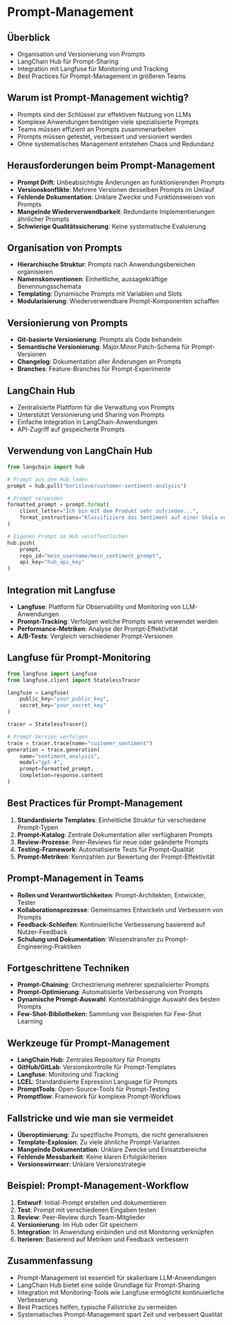 # Prompt-Management

## Überblick

- Organisation und Versionierung von Prompts
- LangChain Hub für Prompt-Sharing
- Integration mit Langfuse für Monitoring und Tracking
- Best Practices für Prompt-Management in größeren Teams

## Warum ist Prompt-Management wichtig?

- Prompts sind der Schlüssel zur effektiven Nutzung von LLMs
- Komplexe Anwendungen benötigen viele spezialisierte Prompts
- Teams müssen effizient an Prompts zusammenarbeiten
- Prompts müssen getestet, verbessert und versioniert werden
- Ohne systematisches Management entstehen Chaos und Redundanz

## Herausforderungen beim Prompt-Management

- **Prompt Drift**: Unbeabsichtigte Änderungen an funktionierenden Prompts
- **Versionskonflikte**: Mehrere Versionen desselben Prompts im Umlauf
- **Fehlende Dokumentation**: Unklare Zwecke und Funktionsweisen von Prompts
- **Mangelnde Wiederverwendbarkeit**: Redundante Implementierungen ähnlicher
  Prompts
- **Schwierige Qualitätssicherung**: Keine systematische Evaluierung

## Organisation von Prompts

- **Hierarchische Struktur**: Prompts nach Anwendungsbereichen organisieren
- **Namenskonventionen**: Einheitliche, aussagekräftige Benennungsschemata
- **Templating**: Dynamische Prompts mit Variablen und Slots
- **Modularisierung**: Wiederverwendbare Prompt-Komponenten schaffen

## Versionierung von Prompts

- **Git-basierte Versionierung**: Prompts als Code behandeln
- **Semantische Versionierung**: Major.Minor.Patch-Schema für Prompt-Versionen
- **Changelog**: Dokumentation aller Änderungen an Prompts
- **Branches**: Feature-Branches für Prompt-Experimente

## LangChain Hub

- Zentralisierte Plattform für die Verwaltung von Prompts
- Unterstützt Versionierung und Sharing von Prompts
- Einfache Integration in LangChain-Anwendungen
- API-Zugriff auf gespeicherte Prompts

## Verwendung von LangChain Hub

```python
from langchain import hub

# Prompt aus dem Hub laden
prompt = hub.pull("borislove/customer-sentiment-analysis")

# Prompt verwenden
formatted_prompt = prompt.format(
    client_letter="Ich bin mit dem Produkt sehr zufrieden...",
    format_instructions="Klassifiziere das Sentiment auf einer Skala von 1-5..."
)

# Eigenen Prompt im Hub veröffentlichen
hub.push(
    prompt,
    repo_id="mein_username/mein_sentiment_prompt",
    api_key="hub_api_key"
)
```

## Integration mit Langfuse

- **Langfuse**: Plattform für Observability und Monitoring von LLM-Anwendungen
- **Prompt-Tracking**: Verfolgen welche Prompts wann verwendet werden
- **Performance-Metriken**: Analyse der Prompt-Effektivität
- **A/B-Tests**: Vergleich verschiedener Prompt-Versionen

## Langfuse für Prompt-Monitoring

```python
from langfuse import Langfuse
from langfuse.client import StatelessTracer

langfuse = Langfuse(
    public_key="your_public_key",
    secret_key="your_secret_key"
)

tracer = StatelessTracer()

# Prompt-Version verfolgen
trace = tracer.trace(name="customer_sentiment")
generation = trace.generation(
    name="sentiment_analysis",
    model="gpt-4",
    prompt=formatted_prompt,
    completion=response.content
)
```

## Best Practices für Prompt-Management

1. **Standardisierte Templates**: Einheitliche Struktur für verschiedene
   Prompt-Typen
2. **Prompt-Katalog**: Zentrale Dokumentation aller verfügbaren Prompts
3. **Review-Prozesse**: Peer-Reviews für neue oder geänderte Prompts
4. **Testing-Framework**: Automatisierte Tests für Prompt-Qualität
5. **Prompt-Metriken**: Kennzahlen zur Bewertung der Prompt-Effektivität

## Prompt-Management in Teams

- **Rollen und Verantwortlichkeiten**: Prompt-Architekten, Entwickler, Tester
- **Kollaborationsprozesse**: Gemeinsames Entwickeln und Verbessern von Prompts
- **Feedback-Schleifen**: Kontinuierliche Verbesserung basierend auf
  Nutzer-Feedback
- **Schulung und Dokumentation**: Wissenstransfer zu
  Prompt-Engineering-Praktiken

## Fortgeschrittene Techniken

- **Prompt-Chaining**: Orchestrierung mehrerer spezialisierter Prompts
- **Prompt-Optimierung**: Automatisierte Verbesserung von Prompts
- **Dynamische Prompt-Auswahl**: Kontextabhängige Auswahl des besten Prompts
- **Few-Shot-Bibliotheken**: Sammlung von Beispielen für Few-Shot Learning

## Werkzeuge für Prompt-Management

- **LangChain Hub**: Zentrales Repository für Prompts
- **GitHub/GitLab**: Versionskontrolle für Prompt-Templates
- **Langfuse**: Monitoring und Tracking
- **LCEL**: Standardisierte Expression Language für Prompts
- **PromptTools**: Open-Source-Tools für Prompt-Testing
- **Promptflow**: Framework für komplexe Prompt-Workflows

## Fallstricke und wie man sie vermeidet

- **Überoptimierung**: Zu spezifische Prompts, die nicht generalisieren
- **Template-Explosion**: Zu viele ähnliche Prompt-Varianten
- **Mangelnde Dokumentation**: Unklare Zwecke und Einsatzbereiche
- **Fehlende Messbarkeit**: Keine klaren Erfolgskriterien
- **Versionswirrwarr**: Unklare Versionsstrategie

## Beispiel: Prompt-Management-Workflow

1. **Entwurf**: Initial-Prompt erstellen und dokumentieren
2. **Test**: Prompt mit verschiedenen Eingaben testen
3. **Review**: Peer-Review durch Team-Mitglieder
4. **Versionierung**: Im Hub oder Git speichern
5. **Integration**: In Anwendung einbinden und mit Monitoring verknüpfen
6. **Iterieren**: Basierend auf Metriken und Feedback verbessern

## Zusammenfassung

- Prompt-Management ist essentiell für skalierbare LLM-Anwendungen
- LangChain Hub bietet eine solide Grundlage für Prompt-Sharing
- Integration mit Monitoring-Tools wie Langfuse ermöglicht kontinuierliche
  Verbesserung
- Best Practices helfen, typische Fallstricke zu vermeiden
- Systematisches Prompt-Management spart Zeit und verbessert Qualität

